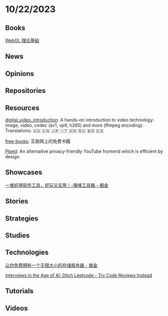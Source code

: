# 10/22/2023

## Books
[WebGL 理论基础](https://webglfundamentals.org/webgl/lessons/zh_cn/)

## News

## Opinions

## Repositories

## Resources
[digital_video_introduction](https://github.com/leandromoreira/digital_video_introduction): A hands-on introduction to video technology: image, video, codec (av1, vp9, h265) and more (ffmpeg encoding). Translations: 🇺🇸 🇨🇳 🇯🇵 🇮🇹 🇰🇷 🇷🇺 🇧🇷 🇪🇸

[free-books](https://github.com/ruanyf/free-books): 互联网上的免费书籍

[Piped](https://github.com/TeamPiped/Piped): An alternative privacy-friendly YouTube frontend which is efficient by design.

## Showcases
[一堆好用软件工具，好玩又实用！-搜嗖工具箱 - 掘金](https://juejin.cn/post/7218438681061294138)

## Stories

## Strategies

## Studies

## Technologies
[让你免费拥有一个无限大小的存储服务器 - 掘金](https://juejin.cn/post/7289969035437768743)

[Interviews in the Age of AI: Ditch Leetcode - Try Code Reviews Instead](https://chrlschn.dev/blog/2023/07/interviews-age-of-ai-ditch-leetcode-try-code-reviews-instead/)

## Tutorials

## Videos
